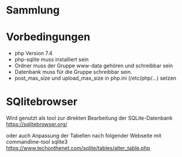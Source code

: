 # Sammlung

# Vorbedingungen
* php Version 7.4
* php-sqlite muss installiert sein
* Ordner muss der Gruppe www-data gehören und schreibbar sein
* Datenbank muss für die Gruppe schreibbar sein.
* post_max_size und upload_max_size in php.ini (/etc/php/...) setzen

# SQlitebrowser
Wird genutzt als tool zur direkten Bearbeitung der SQLite-Datenbank
https://sqlitebrowser.org/

oder auch Anpassung der Tabellen nach folgender Webseite mit commandline-tool sqlite3
https://www.techonthenet.com/sqlite/tables/alter_table.php

